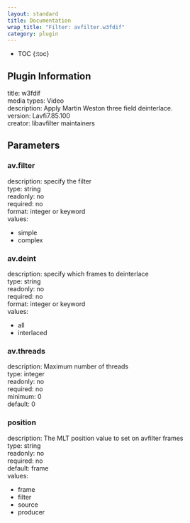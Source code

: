 ```yaml
---
layout: standard
title: Documentation
wrap_title: "Filter: avfilter.w3fdif"
category: plugin
---
```

* TOC
{:toc}

## Plugin Information

title: w3fdif  
media types:
Video  
description: Apply Martin Weston three field deinterlace.  
version: Lavfi7.85.100  
creator: libavfilter maintainers  

## Parameters

### av.filter

  
description:
specify the filter  
type: string  
readonly: no  
required: no  
format: integer or keyword  
values:  

* simple
* complex

### av.deint

  
description:
specify which frames to deinterlace  
type: string  
readonly: no  
required: no  
format: integer or keyword  
values:  

* all
* interlaced

### av.threads

  
description:
Maximum number of threads  
type: integer  
readonly: no  
required: no  
minimum: 0  
default: 0  

### position

  
description:
The MLT position value to set on avfilter frames  
type: string  
readonly: no  
required: no  
default: frame  
values:  

* frame
* filter
* source
* producer


